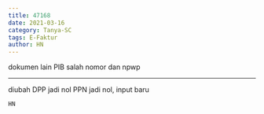 ```yaml
---
title: 47168
date: 2021-03-16
category: Tanya-SC
tags: E-Faktur
author: HN
---
```


dokumen lain PIB salah nomor dan npwp

---

diubah DPP jadi nol PPN jadi nol, input baru

`HN`
